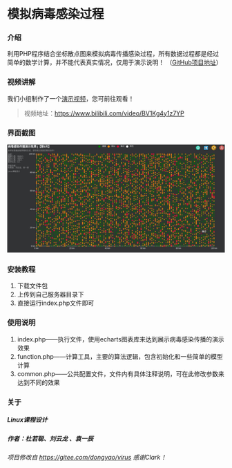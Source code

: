 # 模拟病毒感染过程

### 介绍
利用PHP程序结合坐标散点图来模拟病毒传播感染过程，所有数据过程都是经过简单的数学计算，并不能代表真实情况，仅用于演示说明！
（[GitHub项目地址](https://github.com/ncepuer/PHP-Virus)）

### 视频讲解
我们小组制作了一个[演示视频](https://www.bilibili.com/video/BV1Kg4y1z7YP)，您可前往观看！
> 视频地址：https://www.bilibili.com/video/BV1Kg4y1z7YP

### 界面截图
![演示截图](img/Demo.jpeg)

### 安装教程
1.  下载文件包
2.  上传到自己服务器目录下
3.  直接运行index.php文件即可

### 使用说明

1.  index.php——执行文件，使用echarts图表库来达到展示病毒感染传播的演示效果
2.  function.php——计算工具，主要的算法逻辑，包含初始化和一些简单的模型计算
3.  common.php——公共配置文件，文件内有具体注释说明，可在此修改参数来达到不同的效果

### 关于
##### Linux课程设计
##### 作者：杜若聪、刘云龙 、袁一辰
    
###### 项目修改自 https://gitee.com/dongyao/virus 感谢Clark！
